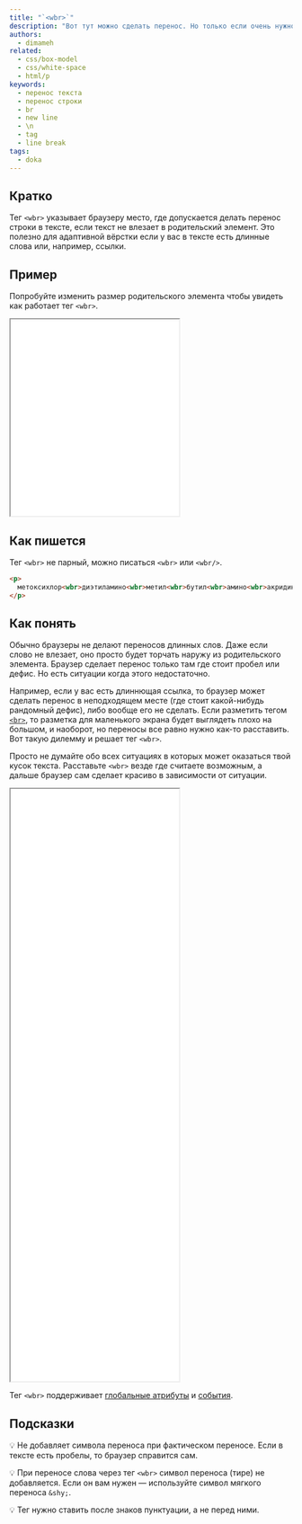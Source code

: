 ```yaml
---
title: "`<wbr>`"
description: "Вот тут можно сделать перенос. Но только если очень нужно."
authors:
  - dimameh
related:
  - css/box-model
  - css/white-space
  - html/p
keywords:
  - перенос текста
  - перенос строки
  - br
  - new line
  - \n
  - tag
  - line break
tags:
  - doka
---
```


## Кратко

Тег `<wbr>` указывает браузеру место, где допускается делать перенос строки в тексте, если текст не влезает в родительский элемент. Это полезно для адаптивной вёрстки если у вас в тексте есть длинные слова или, например, ссылки. 

## Пример

Попробуйте изменить размер родительского элемента чтобы увидеть как работает тег `<wbr>`.

<iframe title="Переносы текста" src="demos/usage-example/" height="350"></iframe>

## Как пишется

Тег `<wbr>` не парный, можно писаться `<wbr>` или `<wbr/>`.

```html
<p>
  метоксихлор<wbr>диэтиламино<wbr>метил<wbr>бутил<wbr>амино<wbr>акридин
</p>
```

## Как понять

Обычно браузеры не делают переносов длинных слов. Даже если слово не влезает, оно просто будет торчать наружу из родительского элемента. Браузер сделает перенос только там где стоит пробел или дефис. Но есть ситуации когда этого недостаточно.

Например, если у вас есть длиннющая ссылка, то браузер может сделать перенос в неподходящем месте (где стоит какой-нибудь рандомный дефис), либо вообще его не сделать. Если разметить тегом [`<br>`](/html/br/), то разметка для маленького экрана будет выглядеть плохо на большом, и наоборот, но переносы все равно нужно как-то расставить. Вот такую дилемму и решает тег `<wbr>`.

Просто не думайте обо всех ситуациях в которых может оказаться твой кусок текста. Расставьте `<wbr>` везде где считаете возможным, а дальше браузер сам сделает красиво в зависимости от ситуации.

<iframe title="Переносы текста" src="demos/diffrent-screens/" height="1055"></iframe>

Тег `<wbr>` поддерживает [глобальные атрибуты](/html/global-attrs/) и [события](/js/events/).

## Подсказки

💡 Не добавляет символа переноса при фактическом переносе. Если в тексте есть пробелы, то браузер справится сам.

💡 При переносе слова через тег `<wbr>` символ переноса (тире) не добавляется. Если он вам нужен — используйте символ мягкого переноса `&shy;`.

💡 Тег нужно ставить после знаков пунктуации, а не перед ними.

